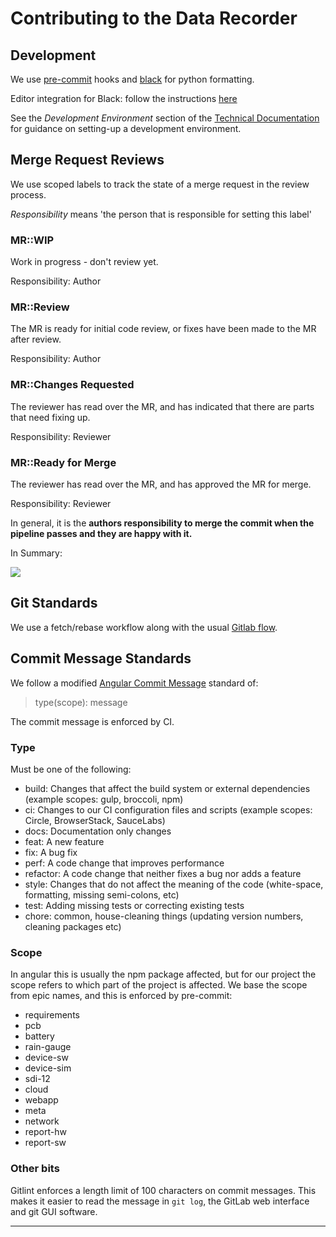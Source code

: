 # Contributing to the Data Recorder

## Development

We use [pre-commit](https://pre-commit.com/) hooks and [black](https://github.com/psf/black) for python formatting.

Editor integration for Black: follow the instructions [here](https://github.com/psf/black#editor-integration)

See the _Development Environment_ section of the [Technical Documentation](docs/technical/README.md) for guidance on setting-up a development environment.

## Merge Request Reviews

We use scoped labels to track the state of a merge request in the review process.

_Responsibility_ means 'the person that is responsible for setting this label'

### MR::WIP

Work in progress - don't review yet.

Responsibility: Author

### MR::Review

The MR is ready for initial code review, or fixes have been made to the MR after review.

Responsibility: Author

### MR::Changes Requested

The reviewer has read over the MR, and has indicated that there are parts that need fixing up.

Responsibility: Reviewer

### MR::Ready for Merge

The reviewer has read over the MR, and has approved the MR for merge.

Responsibility: Reviewer

In general, it is the **authors responsibility to merge the commit when the pipeline passes and they are happy with it.**

In Summary:

![](review-workflow.png)

## Git Standards

We use a fetch/rebase workflow along with the usual [Gitlab flow](https://docs.gitlab.com/ee/topics/gitlab_flow.html).

## Commit Message Standards

We follow a modified [Angular Commit Message](https://github.com/angular/angular/blob/master/CONTRIBUTING.md) standard of:

> type(scope): message

The commit message is enforced by CI.

### Type

Must be one of the following:

- build: Changes that affect the build system or external dependencies (example scopes: gulp, broccoli, npm)
- ci: Changes to our CI configuration files and scripts (example scopes: Circle, BrowserStack, SauceLabs)
- docs: Documentation only changes
- feat: A new feature
- fix: A bug fix
- perf: A code change that improves performance
- refactor: A code change that neither fixes a bug nor adds a feature
- style: Changes that do not affect the meaning of the code (white-space, formatting, missing semi-colons, etc)
- test: Adding missing tests or correcting existing tests
- chore: common, house-cleaning things (updating version numbers, cleaning packages etc)

### Scope

In angular this is usually the npm package affected, but for our project the scope refers to which part of the project is affected.
We base the scope from epic names, and this is enforced by pre-commit:

- requirements
- pcb
- battery
- rain-gauge
- device-sw
- device-sim
- sdi-12
- cloud
- webapp
- meta
- network
- report-hw
- report-sw

### Other bits

Gitlint enforces a length limit of 100 characters on commit messages.
This makes it easier to read the message in `git log`, the GitLab web interface and git GUI software.

---
